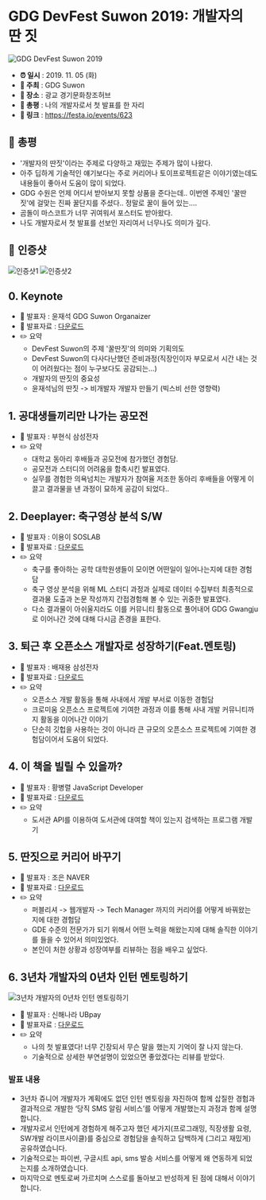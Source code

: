 
# GDG DevFest Suwon 2019: 개발자의 딴 짓

![GDG DevFest Suwon 2019](devfs.png)

- **⏰ 일시** : 2019. 11. 05 (화)
- **💁 주최** : GDG Suwon
- **📝 장소** : 광교 경기문화창조허브
- **📝 총평** : 나의 개발자로서 첫 발표를 한 자리
- **🔗 링크** : https://festa.io/events/623

## 👏 총평

- '개발자의 딴짓'이라는 주제로 다양하고 재밌는 주제가 많이 나왔다. 
- 아주 딥하게 기술적인 얘기보다는 주로 커리어나 토이프로젝트같은 이야기였는데도 내용들이 좋아서 도움이 많이 되었다.
- GDG 수원은 언제 어디서 받아보지 못할 상품을 준다는데.. 이번엔 주제인 '꿀딴짓'에 걸맞는 진짜 꿀단지를 주셨다.. 정말로 꿀이 들어 있는....
- 곰돌이 마스코트가 너무 귀여워서 포스터도 받아왔다.
- 나도 개발자로서 첫 발표를 선보인 자리여서 너무나도 의미가 깊다.

## 📸 인증샷

![인증샷1](self1.jpg)
![인증샷2](self2.jpg)

## 0. Keynote

- 🎤 발표자 : 윤재석 GDG Suwon Organaizer
- 📎 발표자료 : [다운로드](https://speakerdeck.com/gdg/gdg-devfest-suwon-2019-keynote)
- ✏️ 요약 
  - DevFest Suwon의 주제 '꿀딴짓'의 의미와 기획의도
  - DevFest Suwon의 다사다난했던 준비과정(직장인이자 부모로서 시간 내는 것이 어려웠다는 점이 누구보다도 공감되는...)
  - 개발자의 딴짓의 중요성
  - 윤재석님의 딴짓 -> 비개발자 개발자 만들기 (빅스비 선한 영향력)


## 1. 공대생들끼리만 나가는 공모전

- 🎤 발표자 : 부현식 삼성전자
- ✏️ 요약 
  - 대학교 동아리 후배들과 공모전에 참가했던 경험담.
  - 공모전과 스터디의 어려움을 함축시킨 발표였다.
  - 실무를 경험한 의욕넘치는 개발자가 참여율 저조한 동아리 후배들을 어떻게 이끌고 결과물을 낸 과정이 묘하게 공감이 되었다..


## 2. Deeplayer: 축구영상 분석 S/W

- 🎤 발표자 : 이용이 SOSLAB
- 📎 발표자료 : [다운로드](https://speakerdeck.com/gdg/gdg-devfest-suwon-2019-iyongi)
- ✏️ 요약 
  - 축구를 좋아하는 공학 대학원생들이 모이면 어떤일이 일어나는지에 대한 경험담
  - 축구 영상 분석을 위해 ML 스터디 과정과 실제로 데이터 수집부터 최종적으로 결과물 도출과 논문 작성까지 간접경험해 볼 수 있는 귀중한 발표였다.
  - 다소 결과물이 아쉬울지라도 이를 커뮤니티 활동으로 풀어내어 GDG Gwangju로 이어나간 것에 대해 다시금 존경을 표한다.

## 3. 퇴근 후 오픈소스 개발자로 성장하기(Feat.멘토링)

- 🎤 발표자 : 배재용 삼성전자
- 📎 발표자료 : [다운로드](https://speakerdeck.com/gdg/gdg-devfest-suwon-2019-baejaeyong)
- ✏️ 요약 
  - 오픈소스 개발 활동을 통해 사내에서 개발 부서로 이동한 경험담
  - 크로미움 오픈소스 프로젝트에 기여한 과정과 이를 통해 사내 개발 커뮤니티까지 활동을 이어나간 이야기
  - 단순히 깃헙을 사용하는 것이 아니라 큰 규모의 오픈소스 프로젝트에 기여한 경험담이어서 도움이 되었다.

## 4. 이 책을 빌릴 수 있을까?

- 🎤 발표자 : 황병렬 JavaScript Developer
- 📎 발표자료 : [다운로드](https://speakerdeck.com/gdg/gdg-suwon-devfest-2019-hwangbyeongryeol-nim)
- ✏️ 요약 
  - 도서관 API를 이용하여 도서관에 대여할 책이 있는지 검색하는 프로그램 개발기 


## 5. 딴짓으로 커리어 바꾸기

- 🎤 발표자 : 조은 NAVER 
- 📎 발표자료 : [다운로드](https://speakerdeck.com/gdg/gdg-devfest-suwon-2019-joeun)
- ✏️ 요약 
  - 퍼블리셔 -> 웹개발자 -> Tech Manager 까지의 커리어를 어떻게 바꿔왔는 지에 대한 경험담
  - GDE 수준의 전문가가 되기 위해서 어떤 노력을 해왔는지에 대해 솔직한 이야기를 들을 수 있어서 의미있었다.
  - 본인이 처한 상황과 성장여부를 리뷰하는 점을 배우고 싶었다.


## 6. 3년차 개발자의 0년차 인턴 멘토링하기

![3년차 개발자의 0년차 인턴 멘토링하기](self1.png)

- 🎤 발표자 : 신해나라 UBpay
- 📎 발표자료 : [다운로드](https://speakerdeck.com/gdg/gdg-devfest-suwon-2019-sinhaenara)
- ✏️ 요약 
  - 나의 첫 발표였다! 너무 긴장되서 무슨 말을 했는지 기억이 잘 나지 않는다.
  - 기술적으로 상세한 부연설명이 있었으면 좋았겠다는 리뷰를 받았다. 

### 발표 내용

- 3년차 쥬니어 개발자가 계획에도 없던 인턴 멘토링을 자진하여 함께 삽질한 경험과 결과적으로 개발한 ‘당직 SMS 알림 서비스’를 어떻게 개발했는지 과정과 함께 설명 합니다. 
- 개발자로서 인턴에게 경험하게 해주고자 했던 세가지(프로그래밍, 직장생활 요령, SW개발 라이프사이클)를 중심으로 경험담을 솔직하고 담백하게 (그리고 재밌게) 공유하였습니다. 
- 기술적으로는 파이썬, 구글시트 api, sms 발송 서비스를 어떻게 왜 연동하게 되었는지를 소개하였습니다. 
- 마지막으로 멘토로써 가르치며 스스로를 돌아보고 반성하게 된 점에 대해서 이야기 합니다.

